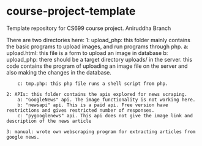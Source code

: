 # course-project-template
Template repository for CS699 course project.
Aniruddha Branch

There are two directories here:
	1: upload_php: this folder mainly contains the basic programs to upload images, and run programs through php.
		a: upload.html: this file is a form to upload an image in database
		b: upload_php: there should be a target directory uploads/ in the server. this code contains the program of uploading an image file on the server and also making the changes in the database.
		
		c: tmp.php: this php file runs a shell script from php.
	
	2: APIs: this folder contains the apis explored for news scraping.
		a: "GoogleNews" api. The image functionality is not working here.
		b: "newsapi" api. This is a paid api. Free version have restrictions and gives restricted number of responses.
		c: "pygooglenews" api. This api does not give the image link and description of the news article
		
	3: manual: wrote own webscraping program for extracting articles from google news.
	

